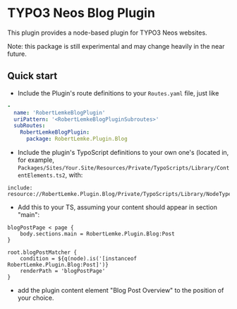 TYPO3 Neos Blog Plugin
======================

This plugin provides a node-based plugin for TYPO3 Neos websites.

Note: this package is still experimental and may change heavily in the near future.

Quick start
-----------

* Include the Plugin's route definitions to your `Routes.yaml` file, just like

```yaml
-
  name: 'RobertLemkeBlogPlugin'
  uriPattern: '<RobertLemkeBlogPluginSubroutes>'
  subRoutes:
    RobertLemkeBlogPlugin:
      package: RobertLemke.Plugin.Blog
```

* Include the plugin's TypoScript definitions to your own one's (located in, for
example, `Packages/Sites/Your.Site/Resources/Private/TypoScripts/Library/ContentElements.ts2`,
with:

```
include: resource://RobertLemke.Plugin.Blog/Private/TypoScripts/Library/NodeTypes.ts2
```

* Add this to your TS, assuming your content should appear in section "main":

```
blogPostPage < page {
	body.sections.main = RobertLemke.Plugin.Blog:Post
}

root.blogPostMatcher {
	condition = ${q(node).is('[instanceof RobertLemke.Plugin.Blog:Post]')}
	renderPath = 'blogPostPage'
}
```

* add the plugin content element "Blog Post Overview" to the position of your choice.